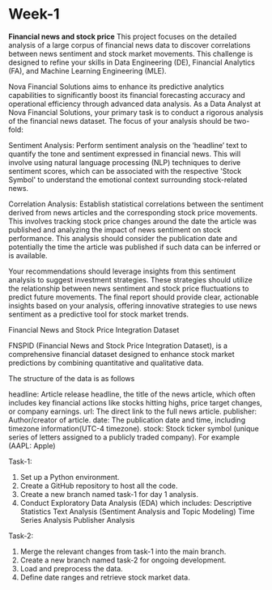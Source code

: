 # Week-1
**Financial news and stock price**
This project focuses on the detailed analysis of a large corpus of financial news data to discover correlations between news sentiment and stock market movements. This challenge is designed to refine your skills in Data Engineering (DE), Financial Analytics (FA), and Machine Learning Engineering (MLE).

Nova Financial Solutions aims to enhance its predictive analytics capabilities to significantly boost its financial forecasting accuracy and operational efficiency through advanced data analysis. As a Data Analyst at Nova Financial Solutions,  your primary task is to conduct a rigorous analysis of the financial news dataset. The focus of your analysis should be two-fold:

Sentiment Analysis: Perform sentiment analysis on the ‘headline’ text to quantify the tone and sentiment expressed in financial news. This will involve using natural language processing (NLP) techniques to derive sentiment scores, which can be associated with the respective 'Stock Symbol' to understand the emotional context surrounding stock-related news.

Correlation Analysis: Establish statistical correlations between the sentiment derived from news articles and the corresponding stock price movements. This involves tracking stock price changes around the date the article was published and analyzing the impact of news sentiment on stock performance. This analysis should consider the publication date and potentially the time the article was published if such data can be inferred or is available.

Your recommendations should leverage insights from this sentiment analysis to suggest investment strategies. These strategies should utilize the relationship between news sentiment and stock price fluctuations to predict future movements. The final report should provide clear, actionable insights based on your analysis, offering innovative strategies to use news sentiment as a predictive tool for stock market trends.


Financial News and Stock Price Integration Dataset

FNSPID (Financial News and Stock Price Integration Dataset), is a comprehensive financial dataset designed to enhance stock market predictions by combining quantitative and qualitative data.

The structure of the data is as follows

headline: Article release headline, the title of the news article, which often includes key financial actions like stocks hitting highs, price target changes, or company earnings.
url: The direct link to the full news article.
publisher: Author/creator of article.
date: The publication date and time, including timezone information(UTC-4 timezone).
stock: Stock ticker symbol (unique series of letters assigned to a publicly traded company). For example (AAPL: Apple)

Task-1:
1. Set up a Python environment.
2. Create a GitHub repository to host all the code.
3. Create a new branch named task-1 for day 1 analysis.
4. Conduct Exploratory Data Analysis (EDA) which includes:
    Descriptive Statistics
    Text Analysis (Sentiment Analysis and Topic Modeling)
    Time Series Analysis
    Publisher Analysis

Task-2:
1. Merge the relevant changes from task-1 into the main branch.
2. Create a new branch named task-2 for ongoing development.
3. Load and preprocess the data.
4. Define date ranges and retrieve stock market data.


